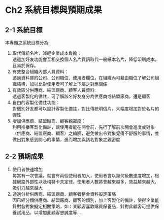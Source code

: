 # Ch2 系統目標與預期成果

## 2-1 系統目標
本專題之系統目標分為:
1. 取代傳統名片，減輕企業成本負擔：  
透過加好友功能會互相交換個人名片資訊取代一般紙本名片，降低印刷成本，且易於保存。
2. 有效整合組織內部人員資料：  
透過資料庫的公司、公司職位、使用者欄位，在組織內可藉由職位了解公司組織結構，加以比對使用者可了解上下屬之對應關係
3. 有效區分供應商、結盟廠商、顧客人員資料:  
透過客製化的備註，可了解該名好友身分為供應商或結盟廠商，還是顧客
4. 自由的客製化備註功能：  
對個別好友都可以設計客製化備註，對比傳統明信片，大幅度增加對於名片的彈性
5. 增加供應商、結盟廠商、顧客親密度：  
利用推播客製化備註，讓使用者能在開會前，先行了解前次開會進度或對象（供應商、結盟廠商、顧客）之輪廓，避免做出令對象覺得不舒服的事情，並做出對象感到開心的事情，進而增加與該名對象之親密度

## 2-2 預期成果

1. 使用者快速增加  
每當有一次會議，就會有兩個使用者加入，使用者會以幾何級數速度增加，根據網路外部性以及梅特卡夫定律，使用者人數將會越來越多，效益越來越大，吸引力越來越大
2. 透過分析供應商、結盟廠商、顧客者整合資料擬定策略  
因已經分類供應商、結盟廠商、顧客的類別，加上客製化的備註，使得企業能針對各對象擬定相關策略，如：某顧客喜歡購買保養品，針對此顧客可提供保養試用品，以增加此顧客忠誠度等...
